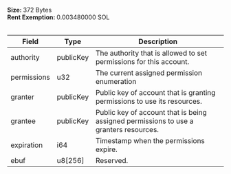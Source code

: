 <b>Size: </b>372 Bytes<br /><b>Rent Exemption: </b>0.003480000 SOL<br /><br />

| Field | Type | Description |
|--|--|--|
| authority |  publicKey | The authority that is allowed to set permissions for this account. |
| permissions |  u32 | The current assigned permission enumeration |
| granter |  publicKey | Public key of account that is granting permissions to use its resources. |
| grantee |  publicKey | Public key of account that is being assigned permissions to use a granters resources. |
| expiration |  i64 | Timestamp when the permissions expire. |
| ebuf |  u8[256] | Reserved. |

